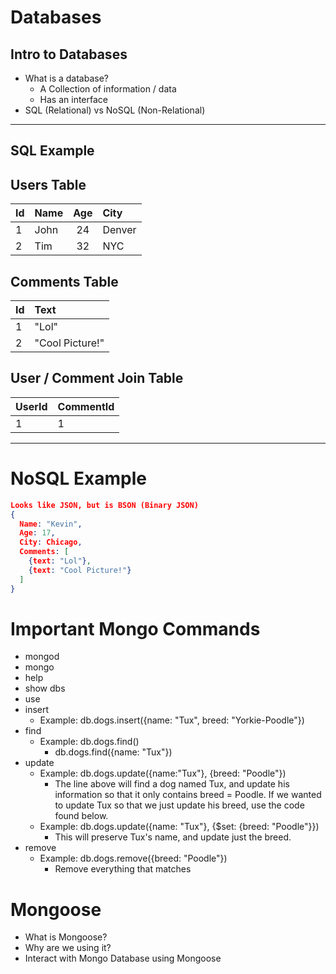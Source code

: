 # Databases

## Intro to Databases

* What is a database?
  * A Collection of information / data
  * Has an interface
* SQL (Relational) vs NoSQL (Non-Relational)

---

## SQL Example

## Users Table

|Id           |Name           |Age            |City           |
|-------------|:--------------|:-------------:|:--------------|
|1            |John           |24             |Denver         |
|2            |Tim            |32             |NYC            |

## Comments Table

|Id           |Text           |
|-------------|:--------------|
|1            |"Lol"          |
|2            |"Cool Picture!"|

## User / Comment Join Table

|UserId       |CommentId      |
|-------------|:--------------|
|1            |1              |

---

# NoSQL Example

```JSON
Looks like JSON, but is BSON (Binary JSON)
{
  Name: "Kevin",
  Age: 17,
  City: Chicago,
  Comments: [
    {text: "Lol"},
    {text: "Cool Picture!"}
  ]
}
```

# Important Mongo Commands

* mongod
* mongo
* help
* show dbs
* use
* insert
  * Example: db.dogs.insert({name: "Tux", breed: "Yorkie-Poodle"})
* find
  * Example: db.dogs.find()
    * db.dogs.find({name: "Tux"})
* update
  * Example: db.dogs.update({name:"Tux"}, {breed: "Poodle"})
    * The line above will find a dog named Tux, and update his information so that it only contains breed = Poodle. If we wanted to update Tux so that we just update his breed, use the code found below.
  * Example: db.dogs.update({name: "Tux"}, {$set: {breed: "Poodle"}})
    * This will preserve Tux's name, and update just the breed.
* remove
  * Example: db.dogs.remove({breed: "Poodle"})
    * Remove everything that matches

# Mongoose

* What is Mongoose?
* Why are we using it?
* Interact with Mongo Database using Mongoose
